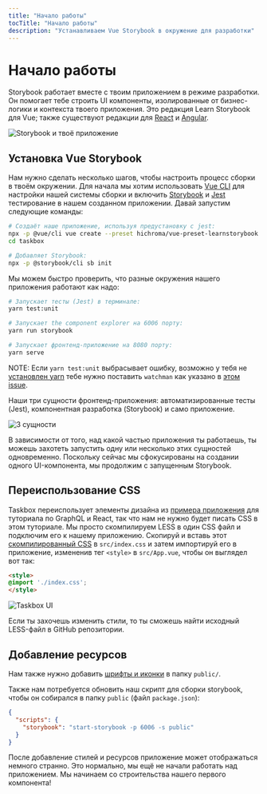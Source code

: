 ```yaml
---
title: "Начало работы"
tocTitle: "Начало работы"
description: "Устанавливаем Vue Storybook в окружение для разработки"
---
```


# Начало работы

Storybook работает вместе с твоим приложением в режиме разработки. Он помогает тебе строить UI компоненты, изолированные от бизнес-логики и контекста твоего приложения. Это редакция Learn Storybook для Vue; также существуют редакции для [React](/react/en/get-started) и [Angular](/angular/en/get-started).

![Storybook и твоё приложение](/storybook-relationship.jpg)

## Установка Vue Storybook

Нам нужно сделать несколько шагов, чтобы настроить процесс сборки в твоём окружении. Для начала мы хотим использовать [Vue CLI](https://cli.vuejs.org) для настройки нашей системы сборки и включить [Storybook](https://storybook.js.org/) и [Jest](https://facebook.github.io/jest/) тестирование в нашем созданном приложении. Давай запустим следующие команды:

```bash
# Создаёт наше приложение, используя предустановку с jest:
npx -p @vue/cli vue create --preset hichroma/vue-preset-learnstorybook taskbox
cd taskbox

# Добавляет Storybook:
npx -p @storybook/cli sb init
```

Мы можем быстро проверить, что разные окружения нашего приложения работают как надо:

```bash
# Запускает тесты (Jest) в терминале:
yarn test:unit

# Запускает the component explorer на 6006 порту:
yarn run storybook

# Запускает фронтенд-приложение на 8080 порту:
yarn serve
```

<div class="aside">
  NOTE: Если <code>yarn test:unit</code> выбрасывает ошибку, возможно у тебя не <a href="https://yarnpkg.com/lang/en/docs/install/">установлен yarn</a> тебе нужно поставить <code>watchman</code> как указано в <a href="https://github.com/facebook/create-react-app/issues/871#issuecomment-252297884">этом issue</a>.
</div>

Наши три сущности фронтенд-приложения: автоматизированные тесты (Jest), компонентная разработка (Storybook) и само приложение.

![3 сущности](/app-three-modalities-vue.png)

В зависимости от того, над какой частью приложения ты работаешь, ты можешь захотеть запустить одну или несколько этих сущностей одновременно. Поскольку сейчас мы сфокусированы на создании одного UI-компонента, мы продолжим c запущенным Storybook.

## Переиспользование CSS

Taskbox переиспользует элементы дизайна из [примера приложения](https://blog.hichroma.com/graphql-react-tutorial-part-1-6-d0691af25858) для туториала по GraphQL и React, так что нам не нужно будет писать CSS в этом туториале. Мы просто скомпилируем LESS в один CSS файл и подключим его к нашему приложению. Скопируй и вставь этот [скомпилированный CSS](https://github.com/hichroma/learnstorybook-code/blob/master/src/index.css) в `src/index.css` и затем импортируй его в приложение, измененив тег `<style>` в `src/App.vue`, чтобы он выглядел вот так:

```html
<style>
@import './index.css';
</style>
```

![Taskbox UI](/ss-browserchrome-taskbox-learnstorybook.png)

<div class="aside">
Если ты захочешь изменить стили, то ты сможешь найти исходный LESS-файл в GitHub репозитории.
</div>

## Добавление ресурсов

Нам также нужно добавить [шрифты и иконки](https://github.com/hichroma/learnstorybook-code/tree/master/public) в папку `public/`.

Также нам потребуется обновить наш скрипт для сборки storybook, чтобы он собирался в папку `public` (файл `package.json`):

```json
{
  "scripts": {
    "storybook": "start-storybook -p 6006 -s public"
  }
}
```

После добавление стилей и ресурсов приложение может отображаться немного странно. Это нормально, мы ещё не начали работать над приложением. Мы начинаем со строительства нашего первого компонента!

